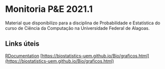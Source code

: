 # **Monitoria P&E 2021.1**

Material que disponibilizo para a disciplina de Probabilidade e Estatística do curso de Ciência da Computação na Universidade Federal de Alagoas.

## Links úteis

[RDocumentation](https://www.rdocumentation.org)
[https://biostatistics-uem.github.io/Bio/graficos.html](https://biostatistics-uem.github.io/Bio/graficos.html)
